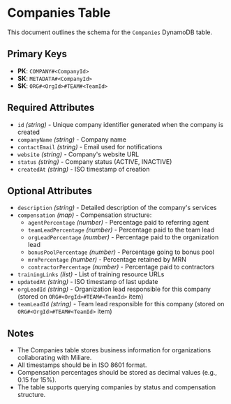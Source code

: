 # Companies Table

This document outlines the schema for the `Companies` DynamoDB table.

## Primary Keys

- **PK**: `COMPANY#<CompanyId>`
- **SK**: `METADATA#<CompanyId>`
- **SK**: `ORG#<OrgId>#TEAM#<TeamId>`

## Required Attributes

- `id` _(string)_ - Unique company identifier generated when the company is created
- `companyName` _(string)_ - Company name
- `contactEmail` _(string)_ - Email used for notifications
- `website` _(string)_ - Company's website URL
- `status` _(string)_ - Company status (ACTIVE, INACTIVE)
- `createdAt` _(string)_ - ISO timestamp of creation

## Optional Attributes

- `description` _(string)_ - Detailed description of the company's services
- `compensation` _(map)_ - Compensation structure:
  - `agentPercentage` _(number)_ - Percentage paid to referring agent
  - `teamLeadPercentage` _(number)_ - Percentage paid to the team lead
  - `orgLeadPercentage` _(number)_ - Percentage paid to the organization lead
  - `bonusPoolPercentage` _(number)_ - Percentage going to bonus pool
  - `mrnPercentage` _(number)_ - Percentage retained by MRN
  - `contractorPercentage` _(number)_ - Percentage paid to contractors
- `trainingLinks` _(list)_ - List of training resource URLs
- `updatedAt` _(string)_ - ISO timestamp of last update
- `orgLeadId` _(string)_ - Organization lead responsible for this company (stored on `ORG#<OrgId>#TEAM#<TeamId>` item)
- `teamLeadId` _(string)_ - Team lead responsible for this company (stored on `ORG#<OrgId>#TEAM#<TeamId>` item)

## Notes

- The Companies table stores business information for organizations collaborating with Miliare.
- All timestamps should be in ISO 8601 format.
- Compensation percentages should be stored as decimal values (e.g., 0.15 for 15%).
- The table supports querying companies by status and compensation structure.
